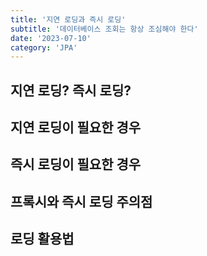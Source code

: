 ```yaml
---
title: '지연 로딩과 즉시 로딩'
subtitle: '데이터베이스 조회는 항상 조심해야 한다'
date: '2023-07-10'
category: 'JPA'
---
```


<!-- 08 -->

## 지연 로딩? 즉시 로딩?

## 지연 로딩이 필요한 경우

## 즉시 로딩이 필요한 경우

## 프록시와 즉시 로딩 주의점

## 로딩 활용법
